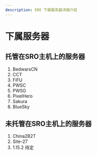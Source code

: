 ```yaml
---
description: SRO 下属服务器详细介绍
---
```


# 下属服务器

## 托管在SRO主机上的服务器

1. BedwarsCN
2. CCT
3. FiFU
4. PWSC
5. PWSG
6. PixelHero
7. Sakura
8. BlueSky

## 未托管在SRO主机上的服务器

1. China2B2T
2. Site-27
3. 1.15.2 待定



